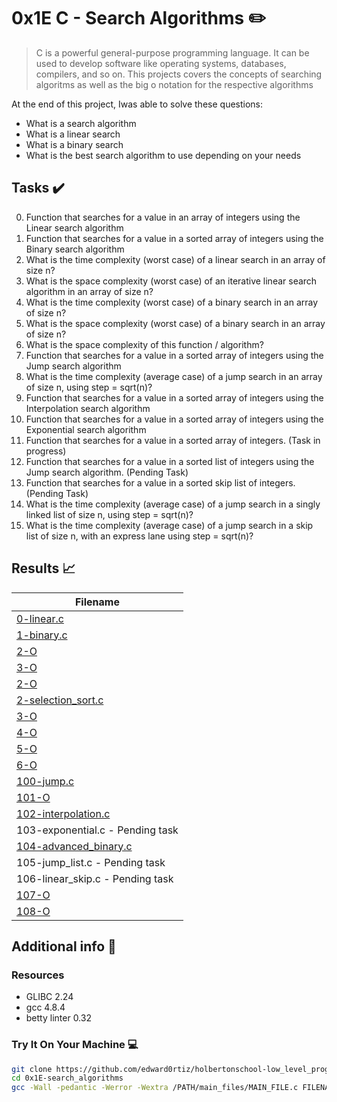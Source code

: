 # 0x1E C - Search Algorithms :pencil2:

> C is a powerful general-purpose programming language. It can be used to develop software like operating systems, databases, compilers, and so on. This projects covers the concepts of searching algoritms as well as  the big o notation for the respective algorithms

At the end of this project, Iwas able to solve these questions:
  
* What is a search algorithm
* What is a linear search
* What is a binary search
* What is the best search algorithm to use depending on your needs

## Tasks :heavy_check_mark:

0. Function that searches for a value in an array of integers using the Linear search algorithm
1. Function that searches for a value in a sorted array of integers using the Binary search algorithm
2. What is the time complexity (worst case) of a linear search in an array of size n?
3. What is the space complexity (worst case) of an iterative linear search algorithm in an array of size n?
4. What is the time complexity (worst case) of a binary search in an array of size n?
5. What is the space complexity (worst case) of a binary search in an array of size n?
6. What is the space complexity of this function / algorithm?
7. Function that searches for a value in a sorted array of integers using the Jump search algorithm
8. What is the time complexity (average case) of a jump search in an array of size n, using step = sqrt(n)?
9. Function that searches for a value in a sorted array of integers using the Interpolation search algorithm
10. Function that searches for a value in a sorted array of integers using the Exponential search algorithm
11. Function that searches for a value in a sorted array of integers. (Task in progress)
12. Function that searches for a value in a sorted list of integers using the Jump search algorithm. (Pending Task)
13. Function that searches for a value in a sorted skip list of integers. (Pending Task)
14. What is the time complexity (average case) of a jump search in a singly  linked list of size n, using step = sqrt(n)?
15. What is the time complexity (average case) of a jump search in a skip list of size n, with an express lane using step = sqrt(n)?


## Results :chart_with_upwards_trend:

| Filename |
| ------ |
| [0-linear.c](https://github.com/abdurleone/alx-low_level_programming/blob/master/0x1E-search_algorithms/0-linear.c)|
| [1-binary.c](https://github.com/abdurleone/alx-low_level_programming/blob/master/0x1E-search_algorithms/1-binary.c)|
| [2-O](https://github.com/abdurleone/alx-low_level_programming/blob/master/0x1E-search_algorithms/2-O)|
| [3-O](https://github.com/abdurleone/alx-low_level_programming/blob/master/0x1E-search_algorithms/3-O)|
| [2-O](https://github.com/abdurleone/alx-low_level_programming/blob/master/0x1B-sorting_algorithms/2-O)|
| [2-selection_sort.c](https://github.com/abdurleone/alx-low_level_programming/blob/master/0x1B-sorting_algorithms/2-selection_sort.c)|
| [3-O](https://github.com/abdurleone/alx-low_level_programming/blob/master/0x1B-sorting_algorithms/3-O)|
| [4-O](https://github.com/abdurleone/alx-low_level_programming/blob/master/0x1E-search_algorithms/4-O)|
| [5-O](https://github.com/abdurleone/alx-low_level_programming/blob/master/0x1E-search_algorithms/5-O)|
| [6-O](https://github.com/abdurleone/alx-low_level_programming/blob/master/0x1E-search_algorithms/6-O)|
| [100-jump.c](https://github.com/abdurleone/alx-low_level_programming/blob/master/0x1E-search_algorithms/100-jump.c)|
| [101-O](https://github.com/abdurleone/alx-low_level_programming/blob/master/0x1E-search_algorithms/101-O)|
| [102-interpolation.c](https://github.com/abdurleone/alx-low_level_programming/blob/master/0x1E-search_algorithms/102-interpolation.c)|
| 103-exponential.c - Pending task|
| [104-advanced_binary.c](https://github.com/abdurleone/alx-low_level_programming/blob/master/0x1E-search_algorithms/104-advanced_binary.c)|
| 105-jump_list.c - Pending task|
| 106-linear_skip.c - Pending task|
| [107-O](https://github.com/abdurleone/alx-low_level_programming/blob/master/0x1E-search_algorithms/107-O)|
| [108-O](https://github.com/abdurleone/alx-low_level_programming/blob/master/0x1E-search_algorithms/108-O)|

## Additional info :construction:
### Resources

- GLIBC 2.24
- gcc 4.8.4
- betty linter 0.32


### Try It On Your Machine :computer:	
```bash
git clone https://github.com/edward0rtiz/holbertonschool-low_level_programming.git
cd 0x1E-search_algorithms
gcc -Wall -pedantic -Werror -Wextra /PATH/main_files/MAIN_FILE.c FILENAME.c -o NEW_FILENAME
```
